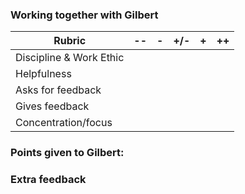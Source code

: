 ### Working together with Gilbert



| Rubric                  | --  | -   | +/- | +   | ++  |
| ----------------------- | --- | --- | --- | --- | --- |
| Discipline & Work Ethic |     |     |     |     |     |
| Helpfulness             |     |     |     |     |     |
| Asks for feedback       |     |     |     |     |     |
| Gives feedback          |     |     |     |     |     |
| Concentration/focus     |     |     |     |     |     |

### Points given to Gilbert: 

### Extra feedback